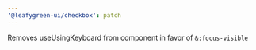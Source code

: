 ```yaml
---
'@leafygreen-ui/checkbox': patch
---
```


Removes useUsingKeyboard from component in favor of `&:focus-visible`
